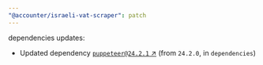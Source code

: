 ```yaml
---
"@accounter/israeli-vat-scraper": patch
---
```

dependencies updates:
  - Updated dependency [`puppeteer@24.2.1` ↗︎](https://www.npmjs.com/package/puppeteer/v/24.2.1) (from `24.2.0`, in `dependencies`)
